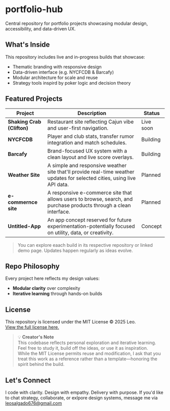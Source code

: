 # portfolio-hub
Central repository for portfolio projects showcasing modular design, accessibility, and data-driven UX.

## What's Inside

This repository includes live and in-progress builds that showcase:
- Thematic branding with responsive design
- Data-driven interface (e.g. NYCFCDB & Barcafy)
- Modular architecture for scale and reuse
- Strategy tools inspird by poker logic and decision theory

## Featured Projects

| Project         | Description                                                                | Status       |
|-----------------|----------------------------------------------------------------------------|--------------|
| **Shaking Crab (Clifton)** | Restaurant site reflecting Cajun vibe and user-first navigation.| Live soon    |
| **NYCFCDB** | Player and club stats, transfer rumor integration and match schedules.         | Building     |
| **Barcafy** | Brand-focused UX system with a clean layout and live score overlays.           | Building     |
| **Weather Site** | A simple and responsive weather site that'll provide real-time weather updates for selected cities, using live API data. | Planned     |
| **e-commernce site** | A responsive e-commerce site that allows users to browse, search, and purchase products through a clean interface. | Planned      |
| **Untitled-App** | An app concept reserved for future experimentation-potentially focused on utility, data, or creativity. | Concept         |

> You can explore eaach build in its respective repository or linked demo page. Updates happen regularly as ideas evolve.

## Repo Philosophy

Every project here reflects my design values:
- **Modular clarity** over complexity
- **Iterative learning** through hands-on builds

## License

This repository is licensed under the MIT License © 2025 Leo.  
[View the full license here.](LICENSE)

> 💡 **Creator's Note**  
> This codebase reflects personal exploration and iterative learning.  
> Feel free to study it, build off the ideas, or use it as inspiration.  
> While the MIT License permits reuse and modification, I ask that you treat this work as a reference rather than a template—honoring the spirit behind the build.

## Let's Connect

I code with clarity. Design with empathy. Delivery with purpose.
If you'd like to chat strategy, collaborate, or exlpore design systems, message me via leosalgado676@gmail.com
